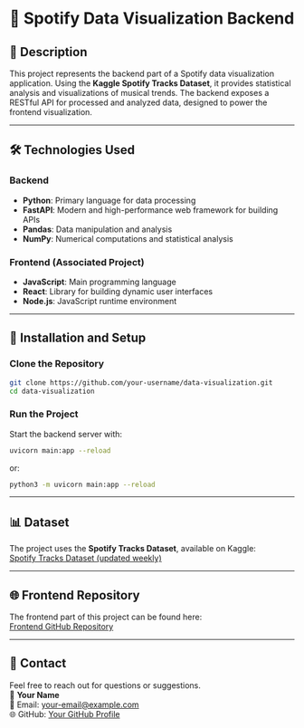 
# 🎵 Spotify Data Visualization Backend

## 📝 Description
This project represents the backend part of a Spotify data visualization application. Using the **Kaggle Spotify Tracks Dataset**, it provides statistical analysis and visualizations of musical trends. The backend exposes a RESTful API for processed and analyzed data, designed to power the frontend visualization.

---

## 🛠️ Technologies Used

### Backend
- **Python**: Primary language for data processing
- **FastAPI**: Modern and high-performance web framework for building APIs
- **Pandas**: Data manipulation and analysis
- **NumPy**: Numerical computations and statistical analysis

### Frontend (Associated Project)
- **JavaScript**: Main programming language
- **React**: Library for building dynamic user interfaces
- **Node.js**: JavaScript runtime environment

---

## 🚀 Installation and Setup

### Clone the Repository
```bash
git clone https://github.com/your-username/data-visualization.git
cd data-visualization
```

### Run the Project
Start the backend server with:
```bash
uvicorn main:app --reload
```
or:
```bash
python3 -m uvicorn main:app --reload
```

---

## 📊 Dataset
The project uses the **Spotify Tracks Dataset**, available on Kaggle:  
[Spotify Tracks Dataset (updated weekly)](https://www.kaggle.com/datasets/gauthamvijayaraj/spotify-tracks-dataset-updated-every-week)

---

## 🌐 Frontend Repository
The frontend part of this project can be found here:  
[Frontend GitHub Repository](https://github.com/hananeYaya/data-viz-frontend/tree/master)

---

## 💬 Contact
Feel free to reach out for questions or suggestions.  
👤 **Your Name**  
📧 Email: [your-email@example.com](mailto:your-email@example.com)  
🌐 GitHub: [Your GitHub Profile](https://github.com/your-username)
